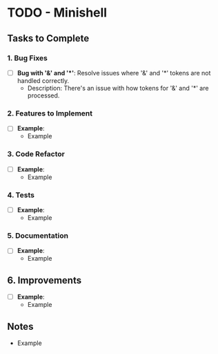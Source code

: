 # TODO - Minishell

## Tasks to Complete

### 1. Bug Fixes
- [ ] **Bug with '&' and '*'**: Resolve issues where '&' and '*' tokens are not handled correctly.
    - Description: There's an issue with how tokens for '&' and '*' are processed.

### 2. Features to Implement
- [ ] **Example**:
    - Example

### 3. Code Refactor
- [ ] **Example**:
    - Example

### 4. Tests
- [ ] **Example**:
    - Example

### 5. Documentation
- [ ] **Example**:
    - Example

## 6. Improvements
- [ ] **Example**:
    - Example

## Notes
- Example

